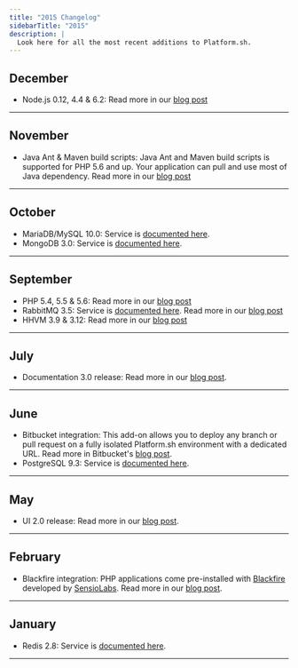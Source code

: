 ```yaml
---
title: "2015 Changelog"
sidebarTitle: "2015"
description: |
  Look here for all the most recent additions to Platform.sh.
---
```


## December
  * Node.js 0.12, 4.4 & 6.2: Read more in our [blog post](https://platform.sh/2015/12/release-nodejs)
---

## November
  * Java Ant & Maven build scripts:
    Java Ant and Maven build scripts is supported for PHP 5.6 and up.
    Your application can pull and use most of Java dependency. Read more in our [blog post](https://platform.sh/2015/11/support-maven-and-ant)
---

## October
  * MariaDB/MySQL 10.0: Service is [documented here](/configuration/services/mysql/_index.md).
  * MongoDB 3.0: Service is [documented here](/configuration/services/mongodb.md).
---

## September
  * PHP 5.4, 5.5 & 5.6: Read more in our [blog post](https://platform.sh/2015/09/release-php)
  * RabbitMQ 3.5: Service is [documented here](/configuration/services/rabbitmq.md). Read more in our [blog post](https://platform.sh/2015/09/release-rabbitmq)
  * HHVM 3.9 & 3.12: Read more in our [blog post](https://platform.sh/2015/09/release-hhvm)
---

## July
  * Documentation 3.0 release: Read more in our [blog post](https://platform.sh/2015/07/release-docs-3-0).
---

## June
  * Bitbucket integration: This add-on allows you to deploy any branch or pull request on a fully isolated Platform.sh environment with a dedicated URL. Read more in Bitbucket's [blog post](https://bitbucket.org/blog/bitbucket-platform-sh-remove-the-middle-man-between-your-code-and-your-deployment).
  * PostgreSQL 9.3: Service is [documented here](/configuration/services/postgresql.md).
---

## May
  * UI 2.0 release: Read more in our [blog post](https://platform.sh/2015/05/release-ui-2-0).
---

## February
  * Blackfire integration: PHP applications come pre-installed with [Blackfire](https://blackfire.io/) developed by [SensioLabs](https://sensiolabs.com/). Read more in our [blog post](https://platform.sh/blackfire-integration).
---

## January
  * Redis 2.8: Service is [documented here](/configuration/services/redis.md).
---
